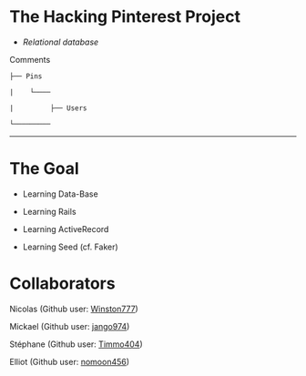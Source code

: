 # The Hacking Pinterest Project #

* *Relational database*

Comments

    ├── Pins

    |    └────

    |         ├── Users

    └─────────

---

# The Goal #

* Learning Data-Base 

* Learning Rails

* Learning ActiveRecord

* Learning Seed (cf. Faker)

# Collaborators

Nicolas (Github user: [Winston777](https://github.com/winston777))

Mickael (Github user: [jango974](https://github.com/jango974))

Stéphane (Github user: [Timmo404](https://github.com/Timmo404))

Elliot (Github user: [nomoon456](https://github.com/nomoon456))
